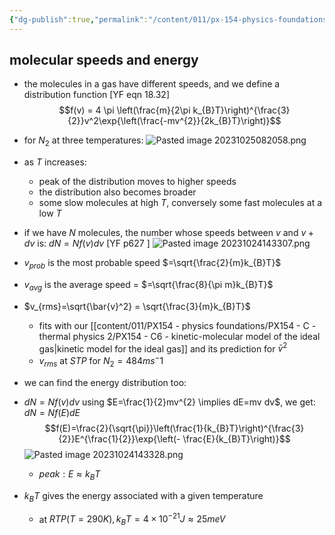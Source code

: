 ```yaml
---
{"dg-publish":true,"permalink":"/content/011/px-154-physics-foundations/px-154-c-thermal-physics-2/px-154-c7-maxwell-boltzmann-distribution/","created":"2024-11-25T10:50:32.000+00:00","updated":"2024-11-26T23:16:04.489+00:00"}
---
```


## molecular speeds and energy
 - the molecules in a gas  have different speeds, and we define a distribution function [YF eqn 18.32] 
 $$f(v) = 4 \pi \left(\frac{m}{2\pi k_{B}T}\right)^{\frac{3}{2}}v^2\exp{\left(\frac{-mv^{2}}{2k_{B}T}\right)}$$
 - for $N_2$ at three temperatures:
 ![Pasted image 20231025082058.png](/img/user/pics/Pasted%20image%2020231025082058.png)
 - as $T$ increases:
	 - peak of the distribution moves to higher speeds
	 - the distribution also becomes broader
	 - some slow molecules at high $T$, conversely some fast molecules at a low $T$
- if we have $N$ molecules, the number whose speeds between $v$ and $v+dv$ is: $dN=Nf(v)dv$    [YF p627 ] 
 ![Pasted image 20231024143307.png](/img/user/pics/Pasted%20image%2020231024143307.png)

- $v_{prob}$ is the most probable speed $=\sqrt{\frac{2}{m}k_{B}T}$
- $v_{avg}$ is the average speed = $=\sqrt{\frac{8}{\pi m}k_{B}T}$
- $v_{rms}=\sqrt{\bar{v}^2} = \sqrt{\frac{3}{m}k_{B}T}$  
	- fits with our [[content/011/PX154 - physics foundations/PX154 - C - thermal physics 2/PX154 - C6 - kinetic-molecular model of the ideal gas\|kinetic model for the ideal gas]] and its prediction for $\bar{v}^2$
	- $v_{rms}$ at $STP$ for $N_{2} = 484 ms^-1$
- we can find the energy distribution too: 
- $dN = Nf(v)dv$ using $E=\frac{1}{2}mv^{2} \implies dE=mv dv$, we get: $dN=Nf(E)dE$ 
$$f(E)=\frac{2}{\sqrt{\pi}}\left(\frac{1}{k_{B}T}\right)^{\frac{3}{2}}E^{\frac{1}{2}}\exp{\left(- \frac{E}{k_{B}T}\right)}$$
 ![Pasted image 20231024143328.png](/img/user/pics/Pasted%20image%2020231024143328.png)
	- $peak: E \approx k_{B}T$
- $k_BT$ gives the energy associated with a given temperature
	- at $RTP (T=290K), k_BT=4\times 10^{-21}J\approx25meV$
